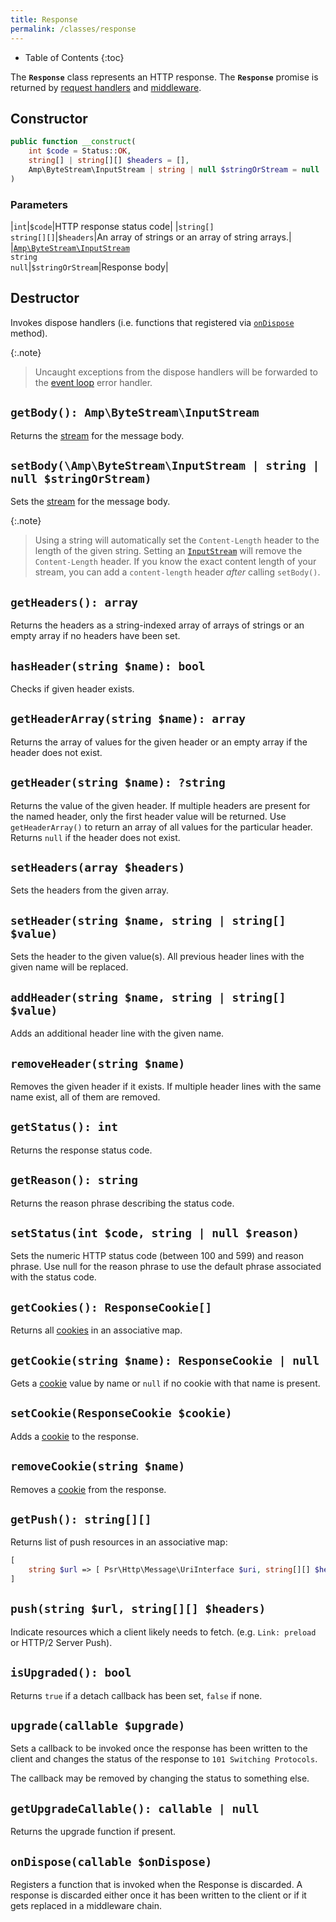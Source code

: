 ```yaml
---
title: Response
permalink: /classes/response
---
```


* Table of Contents
{:toc}

The **`Response`** class represents an HTTP response. The **`Response`** promise is returned by [request handlers](request-handler.md) and [middleware](middleware.md).

## Constructor

```php
public function __construct(
    int $code = Status::OK, 
    string[] | string[][] $headers = [], 
    Amp\ByteStream\InputStream | string | null $stringOrStream = null
)
```

### Parameters

|`int`|`$code`|HTTP response status code|
|`string[]`<br />`string[][]`|`$headers`|An array of strings or an array of string arrays.|
|[`Amp\ByteStream\InputStream`](https://amphp.org/byte-stream/)<br />`string`<br />`null`|`$stringOrStream`|Response body|

## Destructor

Invokes dispose handlers (i.e. functions that registered via [`onDispose`](#ondisposecallable-ondispose) method).

{:.note}
> Uncaught exceptions from the dispose handlers will be forwarded to the [event loop](https://amphp.org/amp/event-loop/) error handler.

## `getBody(): Amp\ByteStream\InputStream`

Returns the [stream](https://amphp.org/byte-stream/) for the message body.

## `setBody(\Amp\ByteStream\InputStream | string | null $stringOrStream)`

Sets the [stream](https://amphp.org/byte-stream/) for the message body.

{:.note}
> Using a string will automatically set the `Content-Length` header to the length of the given string.
> Setting an [`InputStream`](https://amphp.org/byte-stream/#inputstream) will remove the `Content-Length` header.
> If you know the exact content length of your stream, you can add a `content-length` header _after_ calling `setBody()`.

## `getHeaders(): array`

Returns the headers as a string-indexed array of arrays of strings or an empty array if no headers have been set.

## `hasHeader(string $name): bool`

Checks if given header exists.

## `getHeaderArray(string $name): array`

Returns the array of values for the given header or an empty array if the header does not exist.

## `getHeader(string $name): ?string`

Returns the value of the given header.
If multiple headers are present for the named header, only the first header value will be returned.
Use `getHeaderArray()` to return an array of all values for the particular header.
Returns `null` if the header does not exist.

## `setHeaders(array $headers)`

Sets the headers from the given array.

## `setHeader(string $name, string | string[] $value)`

Sets the header to the given value(s).
All previous header lines with the given name will be replaced.

## `addHeader(string $name, string | string[] $value)`

Adds an additional header line with the given name.

## `removeHeader(string $name)`

Removes the given header if it exists.
If multiple header lines with the same name exist, all of them are removed.

## `getStatus(): int`

Returns the response status code.

## `getReason(): string`

Returns the reason phrase describing the status code.

## `setStatus(int $code, string | null $reason)`

Sets the numeric HTTP status code (between 100 and 599) and reason phrase. Use null for the reason phrase to use the default phrase associated with the status code.

## `getCookies(): ResponseCookie[]`

Returns all [cookies](https://amphp.org/http/cookies) in an associative map.

## `getCookie(string $name): ResponseCookie | null`

Gets a [cookie](https://amphp.org/http/cookies) value by name or `null` if no cookie with that name is present.

## `setCookie(ResponseCookie $cookie)`

Adds a [cookie](https://amphp.org/http/cookies) to the response.

## `removeCookie(string $name)`

Removes a [cookie](https://amphp.org/http/cookies) from the response.

## `getPush(): string[][]`

Returns list of push resources in an associative map:

```php
[
    string $url => [ Psr\Http\Message\UriInterface $uri, string[][] $headers ],
]
```

## `push(string $url, string[][] $headers)`

Indicate resources which a client likely needs to fetch. (e.g. `Link: preload` or HTTP/2 Server Push).

## `isUpgraded(): bool`

Returns `true` if a detach callback has been set, `false` if none.

## `upgrade(callable $upgrade)`

Sets a callback to be invoked once the response has been written to the client and changes the status of the response to `101 Switching Protocols`.

The callback may be removed by changing the status to something else.

## `getUpgradeCallable(): callable | null`

Returns the upgrade function if present.

## `onDispose(callable $onDispose)`

Registers a function that is invoked when the Response is discarded. A response is discarded either once it has been written to the client or if it gets replaced in a middleware chain.
